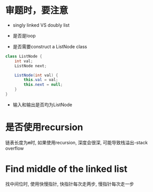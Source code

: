 # 审题时，要注意

* singly linked VS doubly list

* 是否是loop

* 是否需要construct a ListNode class

```java
class ListNode {
    int val;
    ListNode next;

    ListNode(int val) {
        this.val = val;
        this.next = null;
    }
}
```

* 输入和输出是否均为ListNode

# 是否使用recursion

链表长度为***n***时, 如果使用recursion, 深度会很深, 可能导致栈溢出-stack overflow


# Find middle of the linked list

找中间位时, 使用快慢指针, 快指针每次走两步, 慢指针每次走一步
